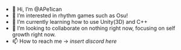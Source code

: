 - 👋 Hi, I’m @APe1ican
- 👀 I’m interested in rhythm games such as Osu!
- 🌱 I’m currently learning how to use Unity(3D) and C++
- 💞️ I’m looking to collaborate on nothing right now, focusing on self growth right now.
- 📫 How to reach me -> *insert discord here*

<!---
APe1ican/APe1ican is a ✨ special ✨ repository because its `README.md` (this file) appears on your GitHub profile.
You can click the Preview link to take a look at your changes.
--->
